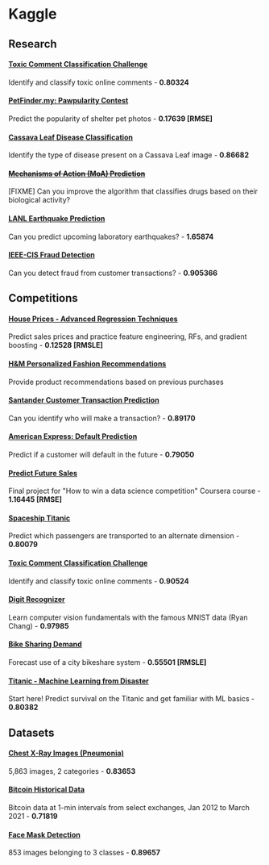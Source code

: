 # Kaggle

## Research

#### [Toxic Comment Classification Challenge](notebooks/jigsaw-toxic-comment-classification-challenge/jigsaw-toxic-comment-classification-challenge.ipynb)
Identify and classify toxic online comments - **0.80324**

#### [PetFinder.my: Pawpularity Contest](notebooks/petfinder-pawpularity-score/petfinder-pawpularity-score.ipynb)
Predict the popularity of shelter pet photos - **0.17639 [RMSE]**

#### [Cassava Leaf Disease Classification](notebooks/cassava-leaf-disease-classification/cassava-leaf-disease-classification.ipynb)
Identify the type of disease present on a Cassava Leaf image - **0.86682**

#### ~~[Mechanisms of Action (MoA) Prediction](notebooks/lish-moa/lish-moa.ipynb)~~
[FIXME] Can you improve the algorithm that classifies drugs based on their biological activity?

#### [LANL Earthquake Prediction](notebooks/LANL-Earthquake-Prediction/LANL-Earthquake-Prediction.ipynb)
Can you predict upcoming laboratory earthquakes? - **1.65874**

#### [IEEE-CIS Fraud Detection](notebooks/ieee-fraud-detection/ieee-fraud-detection.ipynb)
Can you detect fraud from customer transactions? - **0.905366**

## Competitions

#### [House Prices - Advanced Regression Techniques](notebooks/house-prices-advanced-regression-techniques/house-prices-advanced-regression-techniques.ipynb)
Predict sales prices and practice feature engineering, RFs, and gradient boosting - **0.12528 [RMSLE]**

#### [H&M Personalized Fashion Recommendations](notebooks/h-and-m-personalized-fashion-recommendations/h-and-m-personalized-fashion-recommendations.ipynb)
Provide product recommendations based on previous purchases

#### [Santander Customer Transaction Prediction](notebooks/santander-customer-transaction-prediction/model_v1.ipynb)
Can you identify who will make a transaction? - **0.89170**

#### [American Express: Default Prediction](notebooks/amex-default-prediction/catboost-base-model-v2.ipynb)
Predict if a customer will default in the future - **0.79050**

#### [Predict Future Sales](notebooks/c_competitive-data-science-predict-future-sales.ipynb)
Final project for "How to win a data science competition" Coursera course - **1.16445 [RMSE]**

#### [Spaceship Titanic](notebooks/c_spaceship-titanic.ipynb)
Predict which passengers are transported to an alternate dimension - **0.80079**

#### [Toxic Comment Classification Challenge](notebooks/c_jigsaw-toxic-comment-classification-challenge.ipynb)
Identify and classify toxic online comments - **0.90524**

#### [Digit Recognizer](notebooks/c_digit-recognizer.ipynb)
Learn computer vision fundamentals with the famous MNIST data (Ryan Chang) - **0.97985**

#### [Bike Sharing Demand](notebooks/bike-sharing-demand/bike-sharing-demand.ipynb)
Forecast use of a city bikeshare system - **0.55501 [RMSLE]**

#### [Titanic - Machine Learning from Disaster](notebooks/titanic/titanic.ipynb)
Start here! Predict survival on the Titanic and get familiar with ML basics - **0.80382**

## Datasets

#### [Chest X-Ray Images (Pneumonia)](notebooks/paultimothymooney_chest-xray-pneumonia/chest-xray-pneumonia.ipynb)
5,863 images, 2 categories - **0.83653**

#### [Bitcoin Historical Data](notebooks/mczielinski_bitcoin-historical-data.ipynb)
Bitcoin data at 1-min intervals from select exchanges, Jan 2012 to March 2021 - **0.71819**

#### [Face Mask Detection](notebooks/andrewmvd_face_mask_detection.ipynb)
853 images belonging to 3 classes - **0.89657**
